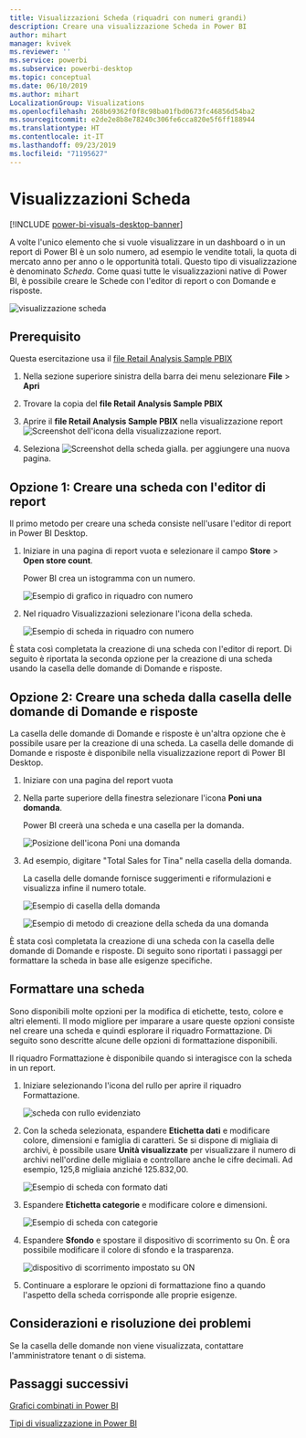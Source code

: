 ```yaml
---
title: Visualizzazioni Scheda (riquadri con numeri grandi)
description: Creare una visualizzazione Scheda in Power BI
author: mihart
manager: kvivek
ms.reviewer: ''
ms.service: powerbi
ms.subservice: powerbi-desktop
ms.topic: conceptual
ms.date: 06/10/2019
ms.author: mihart
LocalizationGroup: Visualizations
ms.openlocfilehash: 268b69362f0f8c98ba01fbd0673fc46856d54ba2
ms.sourcegitcommit: e2de2e8b8e78240c306fe6cca820e5f6ff188944
ms.translationtype: HT
ms.contentlocale: it-IT
ms.lasthandoff: 09/23/2019
ms.locfileid: "71195627"
---
```

# <a name="card-visualizations"></a>Visualizzazioni Scheda

[!INCLUDE [power-bi-visuals-desktop-banner](../includes/power-bi-visuals-desktop-banner.md)]

A volte l'unico elemento che si vuole visualizzare in un dashboard o in un report di Power BI è un solo numero, ad esempio le vendite totali, la quota di mercato anno per anno o le opportunità totali. Questo tipo di visualizzazione è denominato *Scheda*. Come quasi tutte le visualizzazioni native di Power BI, è possibile creare le Schede con l'editor di report o con Domande e risposte.

![visualizzazione scheda](media/power-bi-visualization-card/pbi-opptuntiescard.png)

## <a name="prerequisite"></a>Prerequisito

Questa esercitazione usa il [file Retail Analysis Sample PBIX](http://download.microsoft.com/download/9/6/D/96DDC2FF-2568-491D-AAFA-AFDD6F763AE3/Retail%20Analysis%20Sample%20PBIX.pbix)

1. Nella sezione superiore sinistra della barra dei menu selezionare **File** \> **Apri**
   
2. Trovare la copia del **file Retail Analysis Sample PBIX**

1. Aprire il **file Retail Analysis Sample PBIX** nella visualizzazione report ![Screenshot dell'icona della visualizzazione report](media/power-bi-visualization-kpi/power-bi-report-view.png).

1. Seleziona ![Screenshot della scheda gialla.](media/power-bi-visualization-kpi/power-bi-yellow-tab.png) per aggiungere una nuova pagina.

## <a name="option-1-create-a-card-using-the-report-editor"></a>Opzione 1: Creare una scheda con l'editor di report

Il primo metodo per creare una scheda consiste nell'usare l'editor di report in Power BI Desktop.

1. Iniziare in una pagina di report vuota e selezionare il campo **Store** \> **Open store count**.

    Power BI crea un istogramma con un numero.

   ![Esempio di grafico in riquadro con numero](media/power-bi-visualization-card/pbi-overview-chart.png)

2. Nel riquadro Visualizzazioni selezionare l'icona della scheda.

   ![Esempio di scheda in riquadro con numero](media/power-bi-visualization-card/power-bi-card-visualization.png)

È stata così completata la creazione di una scheda con l'editor di report. Di seguito è riportata la seconda opzione per la creazione di una scheda usando la casella delle domande di Domande e risposte.

## <a name="option-2-create-a-card-from-the-qa-question-box"></a>Opzione 2: Creare una scheda dalla casella delle domande di Domande e risposte
La casella delle domande di Domande e risposte è un'altra opzione che è possibile usare per la creazione di una scheda. La casella delle domande di Domande e risposte è disponibile nella visualizzazione report di Power BI Desktop.

1. Iniziare con una pagina del report vuota

1. Nella parte superiore della finestra selezionare l'icona **Poni una domanda**. 

    Power BI creerà una scheda e una casella per la domanda. 

   ![Posizione dell'icona Poni una domanda](media/power-bi-visualization-card/power-bi-q-and-a-overview.png)

2. Ad esempio, digitare "Total Sales for Tina" nella casella della domanda.

    La casella delle domande fornisce suggerimenti e riformulazioni e visualizza infine il numero totale.  

   ![Esempio di casella della domanda](media/power-bi-visualization-card/power-bi-q-and-a-box.png)

   ![Esempio di metodo di creazione della scheda da una domanda](media/power-bi-visualization-card/power-bi-q-and-a-card.png)

È stata così completata la creazione di una scheda con la casella delle domande di Domande e risposte. Di seguito sono riportati i passaggi per formattare la scheda in base alle esigenze specifiche.

## <a name="format-a-card"></a>Formattare una scheda
Sono disponibili molte opzioni per la modifica di etichette, testo, colore e altri elementi. Il modo migliore per imparare a usare queste opzioni consiste nel creare una scheda e quindi esplorare il riquadro Formattazione. Di seguito sono descritte alcune delle opzioni di formattazione disponibili. 

Il riquadro Formattazione è disponibile quando si interagisce con la scheda in un report. 

1. Iniziare selezionando l'icona del rullo per aprire il riquadro Formattazione. 

    ![scheda con rullo evidenziato](media/power-bi-visualization-card/power-bi-format-card-2.png)

2. Con la scheda selezionata, espandere **Etichetta dati** e modificare colore, dimensioni e famiglia di caratteri. Se si dispone di migliaia di archivi, è possibile usare **Unità visualizzate** per visualizzare il numero di archivi nell'ordine delle migliaia e controllare anche le cifre decimali. Ad esempio, 125,8 migliaia anziché 125.832,00.

    ![Esempio di scheda con formato dati](media/power-bi-visualization-card/power-bi-card-format-2.png)

3.  Espandere **Etichetta categorie** e modificare colore e dimensioni.

    ![Esempio di scheda con categorie](media/power-bi-visualization-card/power-bi-card-format-category.png)

4. Espandere **Sfondo** e spostare il dispositivo di scorrimento su On.  È ora possibile modificare il colore di sfondo e la trasparenza.

    ![dispositivo di scorrimento impostato su ON](media/power-bi-visualization-card/power-bi-format-color-2.png)

5. Continuare a esplorare le opzioni di formattazione fino a quando l'aspetto della scheda corrisponde alle proprie esigenze. 

## <a name="considerations-and-troubleshooting"></a>Considerazioni e risoluzione dei problemi
Se la casella delle domande non viene visualizzata, contattare l'amministratore tenant o di sistema.    

## <a name="next-steps"></a>Passaggi successivi
[Grafici combinati in Power BI](power-bi-visualization-combo-chart.md)

[Tipi di visualizzazione in Power BI](power-bi-visualization-types-for-reports-and-q-and-a.md)
